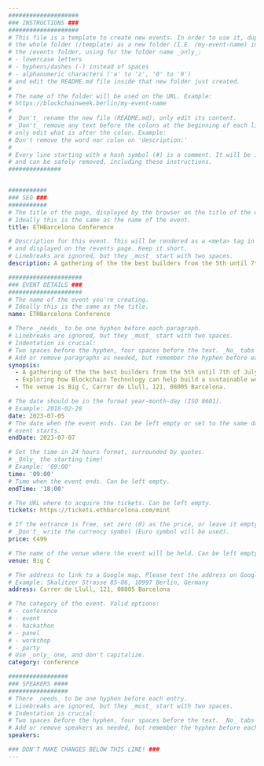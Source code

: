 ```yaml
---
####################
### INSTRUCTIONS ###
####################
# This file is a template to create new events. In order to use it, duplicate
# the whole folder (/template) as a new folder (I.E. /my-event-name) inside of
# the /events folder, using for the folder name _only_:
# - lowercase letters
# - hyphens/dashes (-) instead of spaces
# - alphanumeric characters ('a' to 'z', '0' to '9')
# and edit the README.md file inside that new folder just created.
#
# The name of the folder will be used on the URL. Example:
# https://blockchainweek.berlin/my-event-name
#
# _Don't_ rename the new file (README.md), only edit its content.
# _Don't_ remove any text before the colons at the beginning of each line,
# only edit what is after the colon. Example:
# Don't remove the word nor colon on 'description:'
#
# Every line starting with a hash symbol (#) is a comment. It will be ignored
# and can be safely removed, including these instructions.
###############


###########
### SEO ###
###########
# The title of the page, displayed by the browser on the title of the window.
# Ideally this is the same as the name of the event.
title: ETHBarcelona Conference

# Description for this event. This will be rendered as a <meta> tag in the HTML,
# and displayed on the /events page. Keep it short.
# Linebreaks are ignored, but they _must_ start with two spaces.
description: A gathering of the the best builders from the 5th until 7th of July 2023, in Barcelona.

#####################
### EVENT DETAILS ###
#####################
# The name of the event you're creating.
# Ideally this is the same as the title.
name: ETHBarcelona Conference

# There _needs_ to be one hyphen before each paragraph.
# Linebreaks are ignored, but they _must_ start with two spaces.
# Indentation is crucial:
# Two spaces before the hyphen, four spaces before the text. _No_ tabs allowed.
# Add or remove paragraphs as needed, but remember the hyphen before each entry.
synopsis:
  - A gathering of the the best builders from the 5th until 7th of July 2023, in Barcelona.
  - Exploring how Blockchain Technology can help build a sustainable world full of Human Potential.
  - The venue is Big C, Carrer de Llull, 121, 08005 Barcelona.

# The date should be in the format year-month-day (ISO 8601).
# Example: 2018-02-28
date: 2023-07-05
# The date when the event ends. Can be left empty or set to the same day the
# event starts.
endDate: 2023-07-07

# Set the time in 24 hours format, surrounded by quotes.
# _Only_ the starting time!
# Example: '09:00'
time: '09:00'
# Time when the event ends. Can be left empty.
endTime: '18:00'

# The URL where to acquire the tickets. Can be left empty.
tickets: https://tickets.ethbarcelona.com/mint

# If the entrance is free, set zero (0) as the price, or leave it empty.
# _Don't_ write the currency symbol (Euro symbol will be used).
price: €499

# The name of the venue where the event will be held. Can be left empty.
venue: Big C

# The address to link to a Google map. Please test the address on Google Maps.
# Example: Skalitzer Strasse 85-86, 10997 Berlin, Germany
address: Carrer de Llull, 121, 08005 Barcelona

# The category of the event. Valid options:
# - conference
# - event
# - hackathon
# - panel
# - workshop
# - party
# Use _only_ one, and don't capitalize.
category: conference

#################
### SPEAKERS ####
#################
# There _needs_ to be one hyphen before each entry.
# Linebreaks are ignored, but they _must_ start with two spaces.
# Indentation is crucial:
# Two spaces before the hyphen, four spaces before the text. _No_ tabs allowed.
# Add or remove speakers as needed, but remember the hyphen before each entry.
speakers:

### DON'T MAKE CHANGES BELOW THIS LINE! ###
---
```


<!-- ### DON'T MAKE CHANGES BELOW THIS LINE! ### -->

<Event-Content/>

